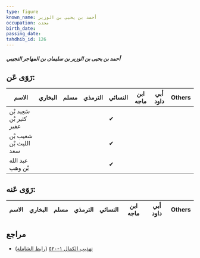 ```yaml
---
type: figure
known_name: أحمد بن يحيى بن الوزير
occupation: محدث
birth_date:
passing_date:
tahdhib_id: 126
---
```

##### أحمد بن يحيى بن الوزير بن سليمان بن المهاجر التجيبي

## رَوَى عَن:
| الاسم                    | البخاري | مسلم | الترمذي | النسائي | ابن ماجه | أبي داود | Others |
| ------------------------ | ------- | ---- | ------- | ------- | -------- | -------- | ------ |
| سَعِيد بْن كثير بْن عفير |         |      |         | ✔       |          |          |        |
| شعيب بْن الليث بْن سعد   |         |      |         | ✔       |          |          |        |
| عبد الله بْن وهب         |         |      |         | ✔       |          |          |        |
## رَوَى عَنه:
| الاسم | البخاري | مسلم | الترمذي | النسائي | ابن ماجه | أبي داود | Others |
| ----- | ------- | ---- | ------- | ------- | -------- | -------- | ------ |
## مراجع
- [تهذيب الكمال ١-٥٢٠](obsidian://open?vault=Tahdhib-al-Kamal&file=Figures/١٢٦-أحمد%20بن%20يحيى%20بن%20الوزير%20بن%20سليمان%20بن%20المهاجر%20التجيبي) ([رابط الشاملة](https://shamela.ws/book/3722/519))